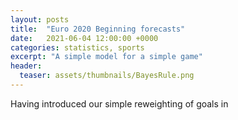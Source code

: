 ```yaml
---
layout: posts
title:  "Euro 2020 Beginning forecasts"
date:   2021-06-04 12:00:00 +0000
categories: statistics, sports
excerpt: "A simple model for a simple game"
header:
  teaser: assets/thumbnails/BayesRule.png
---
```


Having introduced our simple reweighting of goals in 